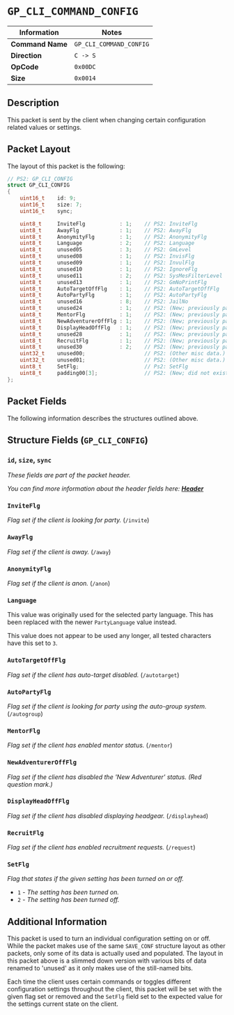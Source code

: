 # `GP_CLI_COMMAND_CONFIG`

| Information               | Notes |
|---                        |---    |
| **Command Name**          | `GP_CLI_COMMAND_CONFIG` |
| **Direction**             | `C -> S` |
| **OpCode**                | `0x00DC` |
| **Size**                  | `0x0014` |

## Description

This packet is sent by the client when changing certain configuration related values or settings.

## Packet Layout

The layout of this packet is the following:

```cpp
// PS2: GP_CLI_CONFIG
struct GP_CLI_CONFIG
{
    uint16_t    id: 9;
    uint16_t    size: 7;
    uint16_t    sync;

    uint8_t     InviteFlg           : 1;    // PS2: InviteFlg
    uint8_t     AwayFlg             : 1;    // PS2: AwayFlg
    uint8_t     AnonymityFlg        : 1;    // PS2: AnonymityFlg
    uint8_t     Language            : 2;    // PS2: Language
    uint8_t     unused05            : 3;    // PS2: GmLevel
    uint8_t     unused08            : 1;    // PS2: InvisFlg
    uint8_t     unused09            : 1;    // PS2: InvulFlg
    uint8_t     unused10            : 1;    // PS2: IgnoreFlg
    uint8_t     unused11            : 2;    // PS2: SysMesFilterLevel
    uint8_t     unused13            : 1;    // PS2: GmNoPrintFlg
    uint8_t     AutoTargetOffFlg    : 1;    // PS2: AutoTargetOffFlg
    uint8_t     AutoPartyFlg        : 1;    // PS2: AutoPartyFlg
    uint8_t     unused16            : 8;    // PS2: JailNo
    uint8_t     unused24            : 1;    // PS2: (New; previously padding byte.)
    uint8_t     MentorFlg           : 1;    // PS2: (New; previously padding byte.)
    uint8_t     NewAdventurerOffFlg : 1;    // PS2: (New; previously padding byte.)
    uint8_t     DisplayHeadOffFlg   : 1;    // PS2: (New; previously padding byte.)
    uint8_t     unused28            : 1;    // PS2: (New; previously padding byte.)
    uint8_t     RecruitFlg          : 1;    // PS2: (New; previously padding byte.)
    uint8_t     unused30            : 2;    // PS2: (New; previously padding byte.)
    uint32_t    unused00;                   // PS2: (Other misc data.)
    uint32_t    unused01;                   // PS2: (Other misc data.)
    uint8_t     SetFlg;                     // Ps2: SetFlg
    uint8_t     padding00[3];               // PS2: (New; did not exist.)
};
```

## Packet Fields

The following information describes the structures outlined above.

## Structure Fields (`GP_CLI_CONFIG`)

### `id`, `size`, `sync`

_These fields are part of the packet header._

_You can find more information about the header fields here: [**Header**](/world/HEADER.md)_

### `InviteFlg`

_Flag set if the client is looking for party._ (`/invite`)

### `AwayFlg`

_Flag set if the client is away._ (`/away`)

### `AnonymityFlg`

_Flag set if the client is anon._ (`/anon`)

### `Language`

This value was originally used for the selected party language. This has been replaced with the newer `PartyLanguage` value instead.

This value does not appear to be used any longer, all tested characters have this set to `3`.

### `AutoTargetOffFlg`

_Flag set if the client has auto-target disabled._ (`/autotarget`)

### `AutoPartyFlg`

_Flag set if the client is looking for party using the auto-group system._ (`/autogroup`)

### `MentorFlg`

_Flag set if the client has enabled mentor status._ (`/mentor`)

### `NewAdventurerOffFlg`

_Flag set if the client has disabled the 'New Adventurer' status. (Red question mark.)_

### `DisplayHeadOffFlg`

_Flag set if the client has disabled displaying headgear._ (`/displayhead`)

### `RecruitFlg`

_Flag set if the client has enabled recruitment requests._ (`/request`)

### `SetFlg`

_Flag that states if the given setting has been turned on or off._

  - `1` - _The setting has been turned on._
  - `2` - _The setting has been turned off._

## Additional Information

This packet is used to turn an individual configuration setting on or off. While the packet makes use of the same `SAVE_CONF` structure layout as other packets, only some of its data is actually used and populated. The layout in this packet above is a slimmed down version with various bits of data renamed to 'unused' as it only makes use of the still-named bits.

Each time the client uses certain commands or toggles different configuration settings throughout the client, this packet will be set with the given flag set or removed and the `SetFlg` field set to the expected value for the settings current state on the client.
